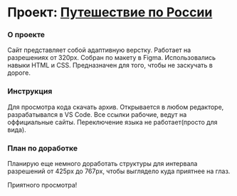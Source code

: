 # Проект: [Путешествие по России](https://scanlin-prog.github.io/russian-travel/ "Сайт от Ротаря")

### О проекте
   
   Сайт представляет собой адаптивную верстку. Работает на разрешениях от 320px.
   Собран по макету в Figma. Использовались навыки HTML и CSS.
   Предназначен для того, чтобы не заскучать в дороге.

### Инструкция
   
   Для просмотра кода скачать архив. Открывается в любом редакторе, разрабатывался в VS Code.
   Все ссылки рабочие, ведут на оффициальные сайты. Переключение языка не работает(просто для вида).

### План по доработке
 
   Планирую еще немного доработать структуры для интервала разрешений от 425px до 767px, чтобы выглядело куда приятнее на глаз.

 Приятного просмотра!



